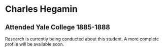 # Charles Hegamin
## Attended Yale College 1885-1888

Research is currently being conducted about this student. A more complete profile will be available soon.
